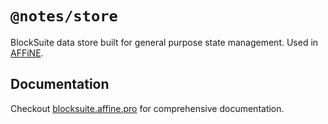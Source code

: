 # `@notes/store`

BlockSuite data store built for general purpose state management. Used in [AFFiNE](https://affine.pro/).

## Documentation

Checkout [blocksuite.affine.pro](https://blocksuite.affine.pro/) for comprehensive documentation.
